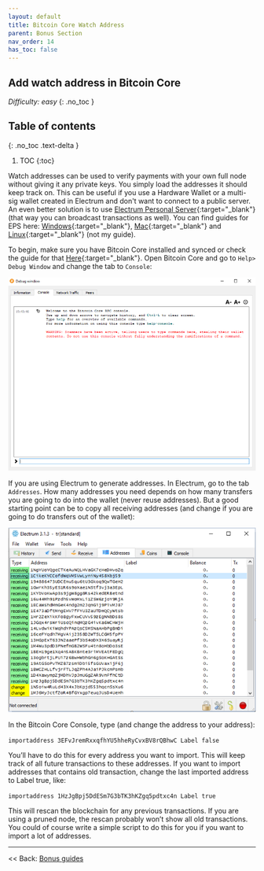 ```yaml
---
layout: default
title: Bitcoin Core Watch Address
parent: Bonus Section
nav_order: 14
has_toc: false
---
```


## Add watch address in Bitcoin Core

*Difficulty: easy*
{: .no_toc }

## Table of contents
{: .no_toc .text-delta }

1. TOC
{:toc}

Watch addresses can be used to verify payments with your own full node without giving it any private keys. You simply load the addresses it should keep track on. This can be useful if you use a Hardware Wallet or a multi-sig wallet created in Electrum and don't want to connect to a public server. An even better solution is to use [Electrum Personal Server](https://github.com/chris-belcher/electrum-personal-server){:target="_blank"} (that way you can broadcast transactions as well). You can find guides for EPS here: [Windows](hodl-guide_63_eps-win.md){:target="_blank"}, [Mac](hodl-guide_63_eps-mac.md){:target="_blank"} and [Linux](https://www.youtube.com/watch?v=1JMP4NZCC5g){:target="_blank"} (not my guide).

To begin, make sure you have Bitcoin Core installed and synced or check the guide for that [Here](hodl-guide_61_bitcoin-core.md){:target="_blank"}. Open Bitcoin Core and go to `Help> Debug Window` and change the tab to `Console`:

![Watch 1](images/65_watch_1.png)

If you are using Electrum to generate addresses. In Electrum, go to the tab `Addresses`. How many addresses you need depends on how many transfers you are going to do into the wallet (never reuse addresses). But a good starting point can be to copy all receiving addresses (and change if you are going to do transfers out of the wallet):

![Watch 2](images/65_watch_2.png)

In the Bitcoin Core Console, type (and change the address to your address):

`importaddress 3EFvJremRxxqfhYU5hheRyCvxBV8rQBhwC Label false`

You’ll have to do this for every address you want to import.  This will keep track of all future transactions to these addresses. If you want to import addresses that contains old transaction, change the last imported address to Label true, like:

`importaddress 1HzJgBpj5DdESm7G3bTK3hKZgq5pdtxc4n Label true`

This will rescan the blockchain for any previous transactions. If you are using a pruned node, the rescan probably won’t show all old transactions. You could of course write a simple script to do this for you if you want to import a lot of addresses.

------

<< Back: [Bonus guides](hodl-guide_60_bonus.md) 
